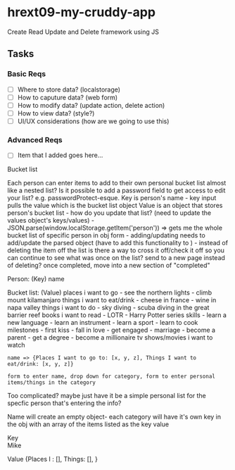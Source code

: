 # hrext09-my-cruddy-app
Create Read Update and Delete framework using JS

 ## Tasks

 ### Basic Reqs
- [ ] Where to store data? (localstorage)
- [ ] How to caputure data? (web form)
- [ ] How to modify data? (update action, delete action)
- [ ] How to view data? (style?)
- [ ] UI/UX considerations (how are we going to use this)

 ### Advanced Reqs
- [ ] Item that I added goes here...

Bucket list

Each person can enter items to add to their own personal bucket list almost like a nested list?
Is it possible to add a password field to get access to edit your list? e.g. passwordProtect-esque.
Key is person's name
	- key input pulls the value which is the bucket list object
Value is an object that stores person's bucket list 
	- how do you update that list? (need to update the values object's keys/values)
	- JSON.parse(window.localStorage.getItem('person')) => gets me the whole bucket list of specific person in obj form
	- adding/updating needs to add/update the parsed object (have to add this functionality to )
	- instead of deleting the item off the list is there a way to cross it off/check it off so you can continue to see what was once on the list? send to a new page instead of deleting? once completed, move into a new section of "completed"

Person: (Key)
	name

Bucket list: (Value)
	places i want to go
		- see the northern lights
		- climb mount kilamanjaro
	things i want to eat/drink
		- cheese in france
		- wine in napa valley
	things i want to do
		- sky diving
		- scuba diving in the great barrier reef
	books i want to read
		- LOTR
		- Harry Potter series
	skills
		- learn a new language
		- learn an instrument
		- learn a sport
		- learn to cook
	milestones
		- first kiss
		- fall in love
		- get engaged
		- marriage
		- become a parent
		- get a degree
		- become a millionaire
	tv shows/movies i want to watch

	name => {Places I want to go to: [x, y, z], Things I want to eat/drink: [x, y, z]}

	form to enter name, drop down for category, form to enter personal items/things in the category


Too complicated? maybe just have it be a simple personal list for the specfic person that's entering the info?


Name will create an empty object- each category will have it's own key in the obj with an array of the items listed as the key value

Key                  
Mike

Value
{Places I : [], Things: [], }            



